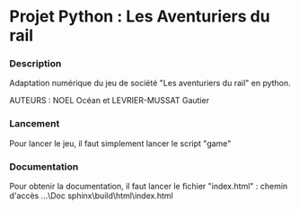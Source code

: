 # Projet Python : Les Aventuriers du rail

### Description

Adaptation numérique du jeu de société "Les aventuriers du rail" en python.

AUTEURS : NOEL Océan et LEVRIER-MUSSAT Gautier

### Lancement

Pour lancer le jeu, il faut simplement lancer le script "game"

### Documentation

Pour obtenir la documentation, il faut lancer le fichier "index.html" :
chemin d'accès ...\Doc sphinx\build\html\index.html

